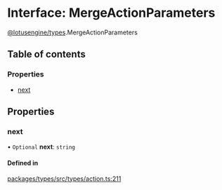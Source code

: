 # Interface: MergeActionParameters

[@lotusengine/types](../wiki/@lotusengine.types).MergeActionParameters

## Table of contents

### Properties

- [next](../wiki/@lotusengine.types.MergeActionParameters#next)

## Properties

### next

• `Optional` **next**: `string`

#### Defined in

[packages/types/src/types/action.ts:211](https://github.com/lotusengine/sdk/blob/fdb90a3/packages/types/src/types/action.ts#L211)
